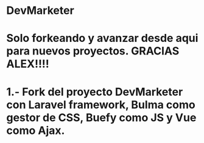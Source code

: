 # DevMarketer
# Solo forkeando y avanzar desde aqui para nuevos proyectos. GRACIAS ALEX!!!!
# 1.- Fork del proyecto DevMarketer con Laravel framework, Bulma como gestor de CSS, Buefy como JS y Vue como Ajax.
